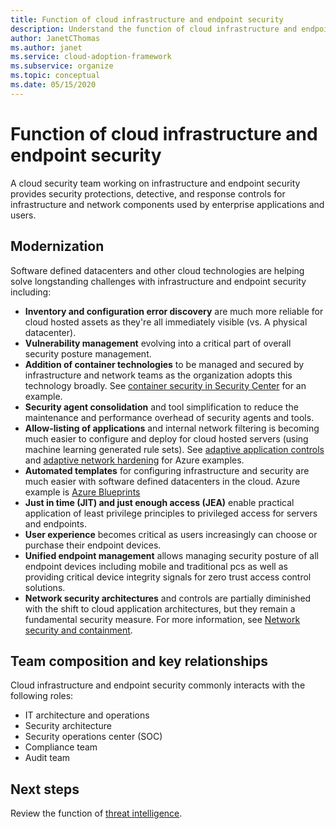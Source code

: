 ```yaml
---
title: Function of cloud infrastructure and endpoint security
description: Understand the function of cloud infrastructure and endpoint security.
author: JanetCThomas
ms.author: janet
ms.service: cloud-adoption-framework
ms.subservice: organize
ms.topic: conceptual
ms.date: 05/15/2020
---
```


# Function of cloud infrastructure and endpoint security

A cloud security team working on infrastructure and endpoint security provides security protections, detective, and response controls for infrastructure and network components used by enterprise applications and users.

## Modernization

Software defined datacenters and other cloud technologies are helping solve longstanding challenges with infrastructure and endpoint security including:

- **Inventory and configuration error discovery** are much more reliable for cloud hosted assets as they're all immediately visible (vs. A physical datacenter).
- **Vulnerability management** evolving into a critical part of overall security posture management.
- **Addition of container technologies** to be managed and secured by infrastructure and network teams as the organization adopts this technology broadly. See [container security in Security Center](https://docs.microsoft.com/azure/security-center/container-security) for an example.
- **Security agent consolidation** and tool simplification to reduce the maintenance and performance overhead of security agents and tools.
- **Allow-listing of applications** and internal network filtering is becoming much easier to configure and deploy for cloud hosted servers (using machine learning generated rule sets). See [adaptive application controls](https://docs.microsoft.com/azure/security-center/security-center-adaptive-application) and [adaptive network hardening](https://docs.microsoft.com/azure/security-center/security-center-adaptive-network-hardening) for Azure examples.
- **Automated templates** for configuring infrastructure and security are much easier with software defined datacenters in the cloud. Azure example is [Azure Blueprints](https://docs.microsoft.com/azure/governance/blueprints/overview)
- **Just in time (JIT) and just enough access (JEA)** enable practical application of least privilege principles to privileged access for servers and endpoints.
- **User experience** becomes critical as users increasingly can choose or purchase their endpoint devices.
- **Unified endpoint management** allows managing security posture of all endpoint devices including mobile and traditional pcs as well as providing critical device integrity signals for zero trust access control solutions.
- **Network security architectures** and controls are partially diminished with the shift to cloud application architectures, but they remain a fundamental security measure. For more information, see [Network security and containment](https://docs.microsoft.com/azure/architecture/framework/security/network-security-containment).

## Team composition and key relationships

Cloud infrastructure and endpoint security commonly interacts with the following roles:

- IT architecture and operations
- Security architecture
- Security operations center (SOC)
- Compliance team
- Audit team

## Next steps

Review the function of [threat intelligence](./cloud-security-threat-intelligence.md).
